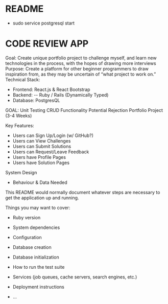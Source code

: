 # README

- sudo service postgresql start

# CODE REVIEW APP

Goal: Create unique portfolio project to challenge myself, and learn new technologies in the process, with the hopes of drawing more interviews
Purpose: Create a platform for other beginner programmers to draw inspiration from, as they may be uncertain of “what project to work on.”
Technical Stack:
- Frontend: React.js & React Bootstrap
- Backend:
-- Ruby / Rails (Dynamically Typed)
- Database: PostgresQL

GOAL: 
Unit Testing CRUD Functionality
Potential Rejection
Portfolio Project (3-4 Weeks)

Key Features: 
- Users can Sign Up/Login (w/ GitHub?)
- Users can View Challenges
- Users can Submit Solutions
- Users can Request/Leave Feedback
- Users have Profile Pages
- Users have Solution Pages

System Design
- Behaviour & Data Needed



This README would normally document whatever steps are necessary to get the
application up and running.

Things you may want to cover:

* Ruby version

* System dependencies

* Configuration

* Database creation

* Database initialization

* How to run the test suite

* Services (job queues, cache servers, search engines, etc.)

* Deployment instructions

* ...
